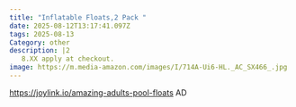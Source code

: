 ```yaml
---
title: "Inflatable Floats,2 Pack "
date: 2025-08-12T13:17:41.097Z
tags: 2025-08-13
Category: other
description: |2
   8.XX apply at checkout.
image: https://m.media-amazon.com/images/I/714A-Ui6-HL._AC_SX466_.jpg
---
```

https://joylink.io/amazing-adults-pool-floats   AD